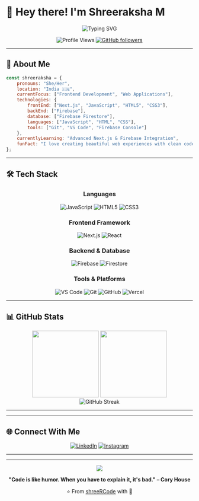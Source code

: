 # 💫 Hey there! I'm Shreeraksha M

<div align="center">
  <img src="https://readme-typing-svg.herokuapp.com?font=Fira+Code&weight=600&size=28&pause=1000&color=00D9FF&center=true&vCenter=true&random=false&width=600&lines=Frontend+Developer;Next.js+Enthusiast;Firebase+Explorer;Web+Creator" alt="Typing SVG" />
</div>

<div align="center">
  
  ![Profile Views](https://komarev.com/ghpvc/?username=shreeRCode&color=blueviolet&style=flat-square&label=Profile+Views)
  [![GitHub followers](https://img.shields.io/github/followers/shreeRCode?style=social)](https://github.com/shreeRCode)
  
</div>

---

## 🚀 About Me

```javascript
const shreeraksha = {
    pronouns: "She/Her",
    location: "India 🇮🇳",
    currentFocus: ["Frontend Development", "Web Applications"],
    technologies: {
        frontEnd: ["Next.js", "JavaScript", "HTML5", "CSS3"],
        backEnd: ["Firebase"],
        database: ["Firebase Firestore"],
        languages: ["JavaScript", "HTML", "CSS"],
        tools: ["Git", "VS Code", "Firebase Console"]
    },
    currentlyLearning: "Advanced Next.js & Firebase Integration",
    funFact: "I love creating beautiful web experiences with clean code! ✨"
};
```

---

## 🛠️ Tech Stack

<div align="center">

### Languages
![JavaScript](https://img.shields.io/badge/JavaScript-F7DF1E?style=for-the-badge&logo=javascript&logoColor=black)
![HTML5](https://img.shields.io/badge/HTML5-E34F26?style=for-the-badge&logo=html5&logoColor=white)
![CSS3](https://img.shields.io/badge/CSS3-1572B6?style=for-the-badge&logo=css3&logoColor=white)

### Frontend Framework
![Next.js](https://img.shields.io/badge/Next.js-000000?style=for-the-badge&logo=next.js&logoColor=white)
![React](https://img.shields.io/badge/React-20232A?style=for-the-badge&logo=react&logoColor=61DAFB)

### Backend & Database
![Firebase](https://img.shields.io/badge/Firebase-039BE5?style=for-the-badge&logo=firebase&logoColor=white)
![Firestore](https://img.shields.io/badge/Firestore-FFA000?style=for-the-badge&logo=firebase&logoColor=white)

### Tools & Platforms
![VS Code](https://img.shields.io/badge/VS_Code-0078D4?style=for-the-badge&logo=visual%20studio%20code&logoColor=white)
![Git](https://img.shields.io/badge/Git-F05032?style=for-the-badge&logo=git&logoColor=white)
![GitHub](https://img.shields.io/badge/GitHub-100000?style=for-the-badge&logo=github&logoColor=white)
![Vercel](https://img.shields.io/badge/Vercel-000000?style=for-the-badge&logo=vercel&logoColor=white)

</div>

---

## 📊 GitHub Stats

<div align="center">
  <img height="180em" src="https://github-readme-stats.vercel.app/api?username=shreeRCode&show_icons=true&theme=tokyonight&include_all_commits=true&count_private=true"/>
  <img height="180em" src="https://github-readme-stats.vercel.app/api/top-langs/?username=shreeRCode&layout=compact&langs_count=8&theme=tokyonight"/>
</div>

<div align="center">
  <img src="https://github-readme-streak-stats.herokuapp.com/?user=shreeRCode&theme=tokyonight" alt="GitHub Streak" />
</div>

---


---

## 🌐 Connect With Me

<div align="center">

[![LinkedIn](https://img.shields.io/badge/LinkedIn-0077B5?style=for-the-badge&logo=linkedin&logoColor=white)](https://www.linkedin.com/in/shreeraksha-m-4ab1b8295)
[![Instagram](https://img.shields.io/badge/Instagram-E4405F?style=for-the-badge&logo=instagram&logoColor=white)](https://www.instagram.com/shreeraksham2)
</div>

---


---

<div align="center">
  <img src="https://capsule-render.vercel.app/api?type=waving&color=gradient&height=100&section=footer"/>
</div>

<div align="center">
  
  **"Code is like humor. When you have to explain it, it's bad." – Cory House**
  
  ⭐ From [shreeRCode](https://github.com/shreeRCode) with 💜
  
</div>
